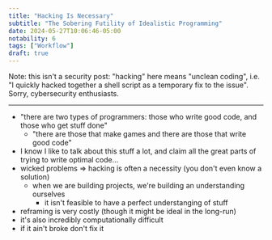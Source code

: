 ```yaml
---
title: "Hacking Is Necessary"
subtitle: "The Sobering Futility of Idealistic Programming"
date: 2024-05-27T10:06:46-05:00
notability: 6
tags: ["Workflow"]
draft: true
---
```


Note: this isn't a security post: "hacking" here means "unclean coding", i.e. "I quickly hacked together a shell script as a temporary fix to the issue". Sorry, cybersecurity enthusiasts.

---

- "there are two types of programmers: those who write good code, and those who get stuff done"
    - "there are those that make games and there are those that write good code"
- I know I like to talk about this stuff a lot, and claim all the great parts of trying to write optimal code...
- wicked problems => hacking is often a necessity (you don't even know a solution)
    - when we are building projects, we're building an understanding ourselves
        - it isn't feasible to have a perfect understanging of stuff
- reframing is very costly (though it might be ideal in the long-run)
- it's also incredibly computationally difficult
- if it ain't broke don't fix it
